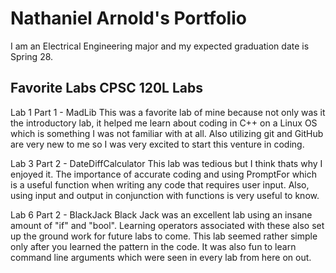 
# Nathaniel Arnold's Portfolio

I am an Electrical Engineering major and my expected graduation date is Spring 28.

## Favorite Labs CPSC 120L Labs

Lab 1 Part 1 - MadLib
This was a favorite lab of mine because not only was it the introductory lab, it helped me learn about coding in C++ on a Linux OS which is something I was not familiar with at all. Also utilizing git and GitHub are very new to me so I was very excited to start this venture in coding.

Lab 3 Part 2 - DateDiffCalculator
This lab was tedious but I think thats why I enjoyed it. The importance of accurate coding and using PromptFor which is a useful function when writing any code that requires user input. Also, using input and output in conjunction with functions is very useful to know.

Lab 6 Part 2 - BlackJack
Black Jack was an excellent lab using an insane amount of "if" and "bool". Learning operators associated with these also set up the ground work for future labs to come. This lab seemed rather simple only after you learned the pattern in the code. It was also fun to learn command line arguments which were seen in every lab from here on out.

